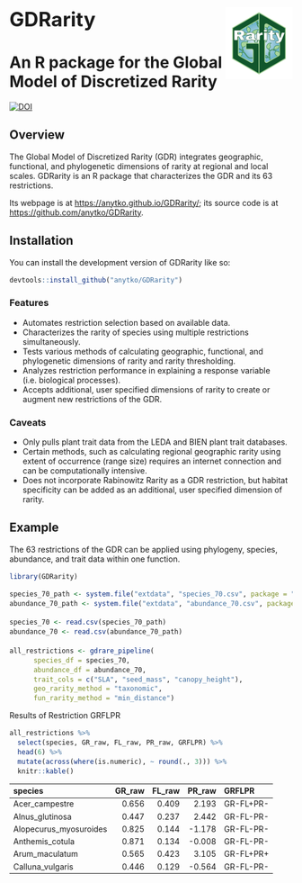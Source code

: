 
<p style="font-size: 2.5em; font-weight: bold; margin-bottom: 0;">
GDRarity
<img src="man/figures/logo.png" align="right" width="120" alt="GDRarity logo"/>
</p>

# An R package for the Global Model of Discretized Rarity

<!-- badges: start -->

[![DOI](https://zenodo.org/badge/DOI/10.5281/zenodo.13845718.svg)](https://doi.org/10.5281/zenodo.13845718)
<!-- badges: end -->

## Overview

The Global Model of Discretized Rarity (GDR) integrates geographic,
functional, and phylogenetic dimensions of rarity at regional and local
scales. GDRarity is an R package that characterizes the GDR and its 63
restrictions.

Its webpage is at <https://anytko.github.io/GDRarity/>; its source code
is at <https://github.com/anytko/GDRarity>.

## Installation

You can install the development version of GDRarity like so:

``` r
devtools::install_github("anytko/GDRarity")
```

### Features

- Automates restriction selection based on available data.
- Characterizes the rarity of species using multiple restrictions
  simultaneously.
- Tests various methods of calculating geographic, functional, and
  phylogenetic dimensions of rarity and rarity thresholding.
- Analyzes restriction performance in explaining a response variable
  (i.e. biological processes).
- Accepts additional, user specified dimensions of rarity to create or
  augment new restrictions of the GDR.

### Caveats

- Only pulls plant trait data from the LEDA and BIEN plant trait
  databases.
- Certain methods, such as calculating regional geographic rarity using
  extent of occurrence (range size) requires an internet connection and
  can be computationally intensive.
- Does not incorporate Rabinowitz Rarity as a GDR restriction, but
  habitat specificity can be added as an additional, user specified
  dimension of rarity.

## Example

The 63 restrictions of the GDR can be applied using phylogeny, species,
abundance, and trait data within one function.

``` r
library(GDRarity)
```

``` r
species_70_path <- system.file("extdata", "species_70.csv", package = "GDRarity")
abundance_70_path <- system.file("extdata", "abundance_70.csv", package = "GDRarity")

species_70 <- read.csv(species_70_path)
abundance_70 <- read.csv(abundance_70_path)

all_restrictions <- gdrare_pipeline(
      species_df = species_70,
      abundance_df = abundance_70,
      trait_cols = c("SLA", "seed_mass", "canopy_height"),
      geo_rarity_method = "taxonomic",
      fun_rarity_method = "min_distance")
```

Results of Restriction GRFLPR

``` r
all_restrictions %>%
  select(species, GR_raw, FL_raw, PR_raw, GRFLPR) %>%
  head(6) %>%
  mutate(across(where(is.numeric), ~ round(., 3))) %>%  
  knitr::kable()
```

| species                | GR_raw | FL_raw | PR_raw | GRFLPR    |
|:-----------------------|-------:|-------:|-------:|:----------|
| Acer_campestre         |  0.656 |  0.409 |  2.193 | GR-FL+PR- |
| Alnus_glutinosa        |  0.447 |  0.237 |  2.442 | GR-FL-PR- |
| Alopecurus_myosuroides |  0.825 |  0.144 | -1.178 | GR-FL-PR- |
| Anthemis_cotula        |  0.871 |  0.134 | -0.008 | GR-FL-PR- |
| Arum_maculatum         |  0.565 |  0.423 |  3.105 | GR-FL+PR+ |
| Calluna_vulgaris       |  0.446 |  0.129 | -0.564 | GR-FL-PR- |
